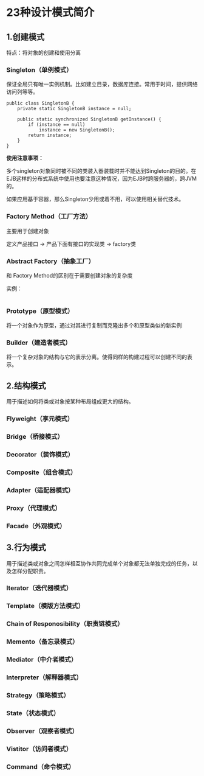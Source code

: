 # 23种设计模式简介

## 1.创建模式

特点：将对象的创建和使用分离

### Singleton（单例模式）

保证全局只有唯一实例机制。比如建立目录，数据库连接。常用于时间，提供网络访问列等等。

```
public class SingletonB {
    private static SingletonB instance = null;

    public static synchronized SingletonB getInstance() {
        if (instance == null)
            instance = new SingletonB();
        return instance;
    }
}
```

**使用注意事项：**

多个singleton对象同时被不同的类装入器装载时并不能达到Singleton的目的。在EJB这样的分布式系统中使用也要注意这种情况，因为EJB时跨服务器的，跨JVM的。

如果应用基于容器，那么Singleton少用或着不用，可以使用相关替代技术。







### Factory Method（工厂方法）

主要用于创建对象

定义产品接口 -> 产品下面有接口的实现类 -> factory类





### Abstract Factory（抽象工厂）

和 Factory Method的区别在于需要创建对象的复杂度



实例：

```

```



### Prototype（原型模式）

将一个对象作为原型，通过对其进行复制而克隆出多个和原型类似的新实例

### Builder（建造者模式）

将一个复杂对象的结构与它的表示分离。使得同样的构建过程可以创建不同的表示。





## 2.结构模式

用于描述如何将类或对象按某种布局组成更大的结构。

### Flyweight（享元模式）

### Bridge（桥接模式）

### Decorator（装饰模式）

### Composite（组合模式）

### Adapter（适配器模式）

### Proxy（代理模式）

### Facade（外观模式）

## 3.行为模式

用于描述类或对象之间怎样相互协作共同完成单个对象都无法单独完成的任务，以及怎样分配职责。

### Iterator（迭代器模式）

### Template（模版方法模式）

### Chain of Responosibility（职责链模式）

### Memento（备忘录模式）

### Mediator（中介者模式）

### Interpreter（解释器模式）

### Strategy（策略模式）

### State（状态模式）

### Observer（观察者模式）

### Vistitor（访问者模式）

### Command（命令模式）